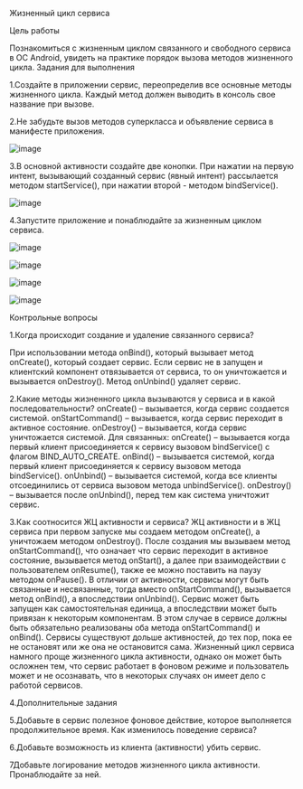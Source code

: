 Жизненный цикл сервиса

Цель работы

Познакомиться с жизненным циклом связанного и свободного сервиса в ОС Android, увидеть на практике порядок вызова методов жизненного цикла.
Задания для выполнения

1.Создайте в приложении сервис, переопределив все основные методы жизненного цикла. Каждый метод должен выводить в консоль свое название при вызове.

2.Не забудьте вызов методов суперкласса и объявление сервиса в манифесте приложения.

![image](https://user-images.githubusercontent.com/70980145/154661503-a26ef61d-b55a-416f-b1d3-8b2d5bad4d4a.png)

3.В основной активности создайте две конопки. При нажатии на первую интент, вызывающий созданный сервис (явный интент) рассылается методом startService(), при нажатии второй - методом bindService().

![image](https://user-images.githubusercontent.com/70980145/154661953-02f87d85-d409-4dc8-9866-1d71c643a108.png)

4.Запустите приложение и понаблюдайте за жизненным циклом сервиса.

![image](https://user-images.githubusercontent.com/70980145/154662055-3380e0b0-a726-4049-be1d-7657ebd6bc66.png)

![image](https://user-images.githubusercontent.com/70980145/154662185-4bc8d4ab-400c-437a-8883-29d03a8aeb1c.png)


![image](https://user-images.githubusercontent.com/70980145/154662342-d38d9a78-5e02-4cee-bf40-49713bb7acae.png)

![image](https://user-images.githubusercontent.com/70980145/154662382-44362d88-bfc7-4176-be1f-c5a17e00cc6c.png)


Контрольные вопросы

1.Когда происходит создание и удаление связанного сервиса?

При использовании метода onBind(), который вызывает метод onCreate(), который создает сервис. Если сервис не в запущен и клиентский компонент отвязывается от сервиса, то он уничтожается и вызывается onDestroy(). Метод onUnbind() удаляет сервис.

2.Какие методы жизненного цикла вызываются у сервиса и в какой последовательности?
onCreate() – вызывается, когда сервис создается системой.
onStartCommand() – вызывается, когда сервис переходит в активное состояние. 
onDestroy() – вызывается, когда сервис уничтожается системой. 
Для связанных:
onCreate() – вызывается когда первый клиент присоединяется к сервису вызовом bindService() с флагом BIND_AUTO_CREATE.
onBind() – вызывается системой, когда первый клиент присоединяется к сервису вызовом метода bindService(). 
onUnbind() – вызывается системой, когда все клиенты отсоединились от сервиса вызовом метода unbindService().
onDestroy() – вызывается после onUnbind(), перед тем как система уничтожит сервис.

3.Как соотносится ЖЦ активности и сервиса?
ЖЦ активности и в ЖЦ сервиса при первом запуске мы создаем методом onCreate(), а уничтожаем методом onDestroy(). После создания мы вызываем метод onStartCommand(), что означает что сервис переходит в активное состояние, вызывается метод onStart(), а далее при взаимодействии с пользователем onResume(), также ее можно поставить на паузу методом onPause(). В отличии от активности, сервисы могут быть связанные и несвязанные, тогда вместо onStartCommand(), вызывается метод onBind(), а впоследствии onUnbind(). Сервис может быть запущен как самостоятельная единица, а впоследствии может быть привязан к некоторым компонентам. В этом случае в сервисе должны быть обязательно реализованы оба метода onStartCommand() и onBind(). Сервисы существуют дольше активностей, до тех пор, пока ее не остановят или же она не остановится сама. Жизненный цикл сервиса намного проще жизненного цикла активности, однако он может быть осложнен тем, что сервис работает в фоновом режиме и пользователь может и не осознавать, что в некоторых случаях он имеет дело с работой сервисов.

4.Дополнительные задания

5.Добавьте в сервис полезное фоновое действие, которое выполняется продолжительное время. Как изменилось поведение сервиса?

6.Добавьте возможность из клиента (активности) убить сервис.

7Добавьте логирование методов жизненного цикла активности. Пронаблюдайте за ней. 
